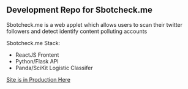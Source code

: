 
## Development Repo for Sbotcheck.me

Sbotcheck.me is a web applet which allows users to scan their twitter followers and detect identify content polluting accounts

Sbotcheck.me Stack:
- ReactJS Frontent
- Python/Flask API
- Panda/SciKit Logistic Classifer

[Site is in Production Here](http://sbotcheck.me/)